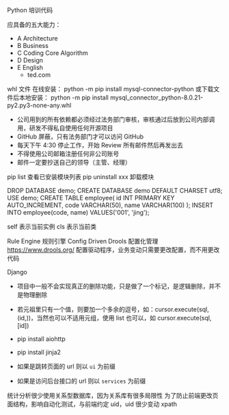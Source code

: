 Python 培训代码

应具备的五大能力：
- A Architecture
- B Business
- C Coding Core Algorithm
- D Design
- E English
    - ted.com

whl 文件
在线安装：
python -m pip install mysql-connector-python
或下载文件后本地安装：
python -m pip install mysql_connector_python-8.0.21-py2.py3-none-any.whl

- 公司用到的所有依赖都必须经过法务部门审核，审核通过后放到公司内部调用，研发不得私自使用任何开源项目
- GitHub 屏蔽，只有法务部门才可以访问 GitHub
- 每天下午 4:30 停止工作，开始 Review 所有邮件然后再发出去
- 不得使用公司邮箱注册任何非公司账号
- 邮件一定要抄送自己的领导（主管、经理）

pip list 查看已安装模块列表
pip uninstall xxx 卸载模块

DROP DATABASE demo;
CREATE DATABASE demo DEFAULT CHARSET utf8;
USE demo;
CREATE TABLE employee(
    id INT PRIMARY KEY AUTO_INCREMENT,
    code VARCHAR(50),
    name VARCHAR(100)
);
INSERT INTO employee(code, name) VALUES('001', 'jing');


self 表示当前实例
cls 表示当前类

Rule Engine 规则引擎
Config Driven
Drools 配置化管理 https://www.drools.org/ 配置驱动程序，业务变动只需要更改配置，而不用更改代码

Django

- 项目中一般不会实现真正的删除功能，只是做了一个标记，是逻辑删除，并不是物理删除
- 若元祖里只有一个值，则要加一个多余的逗号，如：cursor.execute(sql, (id,))，当然也可以不适用元组，使用 list 也可以，如 cursor.execute(sql, [id])

- pip install aiohttp
- pip install jinja2

- 如果是跳转页面的 url 则以 `ui` 为前缀
- 如果是访问后台接口的 url 则以 `services` 为前缀

统计分析很少使用关系型数据库，因为关系库有很多局限性
为了防止前端更改页面结构，影响自动化测试，与前端约定 uid，uid 很少变动
xpath